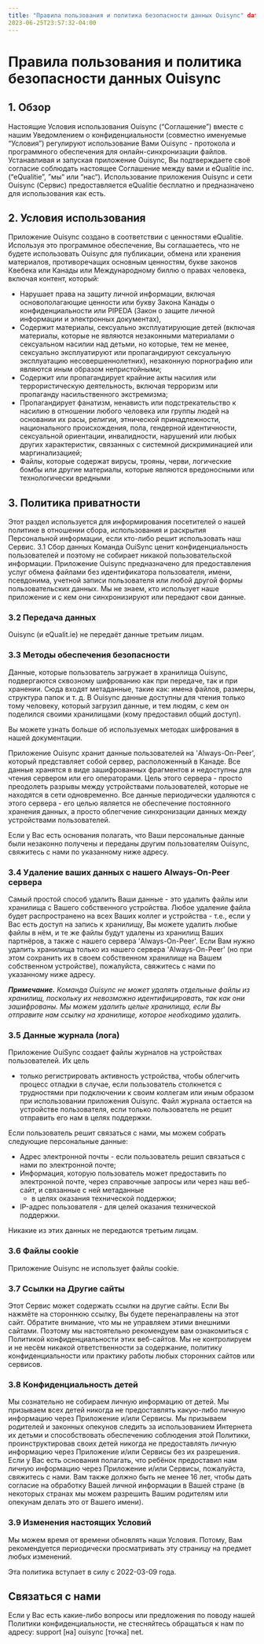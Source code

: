 ```yaml
---
title: "Правила пользования и политика безопасности данных Ouisync" date:
2023-06-25T23:57:32-04:00
---
```



# Правила пользования и политика безопасности данных Ouisync

## 1. Обзор
Настоящие Условия использования Ouisync (“Соглашение”) вместе с нашим
Уведомлением о конфиденциальности (совместно именуемые “Условия”) регулируют
использование Вами Ouisync - протокола и программного обеспечения для
онлайн-синхронизации файлов. Устанавливая и запуская приложение Ouisync, Вы
подтверждаете своё согласие соблюдать настоящее Соглашение между вами и
eQualitie inc. (“eQualitie”, ”мы“ или “нас“). Использование приложения Ouisync и
сети Ouisync (Сервис) предоставляется eQualitie бесплатно и предназначено для
использования как есть.

## 2. Условия использования
Приложение Ouisync создано в соответствии с ценностями eQualitie. Используя это
программное обеспечение, Вы соглашаетесь, что не будете использовать Ouisync для
публикации, обмена или хранения материалов, противоречащих основным ценностям,
букве законов Квебека или Канады или Международному биллю о правах человека,
включая контент, который:
* Нарушает права на защиту личной информации, включая основополагающие ценности
  или букву Закона Канады о конфиденциальности или PIPEDA (Закон о защите личной
  информации и электронных документах),
* Содержит материалы, сексуально эксплуатирующие детей (включая материалы,
  которые не являются незаконными материалами о сексуальном насилии над детьми,
  но которые, тем не менее, сексуально эксплуатируют или пропагандируют
  сексуальную эксплуатацию несовершеннолетних), незаконную порнографию или
  являются иным образом непристойными;
* Содержит или пропагандирует крайние акты насилия или террористическую
  деятельность, включая терроризм или пропаганду насильственного экстремизма;
* Пропагандирует фанатизм, ненависть или подстрекательство к насилию в отношении
  любого человека или группы людей на основании их расы, религии, этнической
  принадлежности, национального происхождения, пола, гендерной идентичности,
  сексуальной ориентации, инвалидности, нарушений или любых других
  характеристик, связанных с системной дискриминацией или маргинализацией;
* Файлы, которые содержат вирусы, трояны, черви, логические бомбы или другие
  материалы, которые являются вредоносными или технологически вредными

## 3. Политика приватности

Этот раздел используется для информирования посетителей о нашей политике в
отношении сбора, использования и раскрытия Персональной информации, если
кто-либо решит использовать наш Сервис. 3.1 Сбор данных Команда OuiSync ценит
конфиденциальность пользователей и поэтому не собирает никакой пользовательской
информации. Приложение Ouisync предназначено для предоставления услуг обмена
файлами без идентификатора пользователя, имени, псевдонима, учетной записи
пользователя или любой другой формы пользовательских данных. Мы не знаем, кто
использует наше приложение и с кем они синхронизируют или передают свои данные.

### 3.2 Передача данных
Ouisync (и eQualit.ie) не передаёт данные третьим лицам.

### 3.3 Методы обеспечения безопасности
Данные, которые пользователь загружает в хранилища Ouisync, подвергаются
сквозному шифрованию как при передаче, так и при хранении. Сюда входят
метаданные, такие как: имена файлов, размеры, структура папок и т. д. В Ouisync
данные доступны для чтения только тому человеку, который загрузил данные, и тем
людям, с кем он поделился своими хранилищами (кому предоставил общий доступ).

Вы можете узнать больше об используемых методах шифрования в нашей документации.

Приложение Ouisync хранит данные пользователей на 'Always-On-Peer', который
представляет собой сервер, расположенный в Канаде. Все данные хранятся в виде
зашифрованных фрагментов и недоступны для чтения сервером или его операторами.
Цель этого сервера - просто преодолеть разрывы между устройствами пользователей,
которые не находятся в сети одновременно. Все данные периодически удаляются с
этого сервера - его целью является не обеспечение постоянного хранения данных, а
просто облегчение синхронизации данных между устройствами пользователей.

Если у Вас есть основания полагать, что Ваши персональные данные были незаконно
получены и переданы другим пользователям Ouisync, свяжитесь с нами по указанному
ниже адресу.

### 3.4 Удаление ваших данных с нашего Always-On-Peer сервера
Самый простой способ удалить Ваши данные - это удалить файлы или хранилища с
Вашего собственного устройства. Любое удаление файла будет распространено на
всех Ваших коллег и устройства - т.е., если у Вас есть доступ на запись к
хранилищу, Вы можете удалить любые файлы в нём, и те же файлы будут удалены из
хранилищ Ваших партнёров, а также с нашего сервера 'Always-On-Peer'. Если Вам
нужно удалить хранилища только из нашего сервера 'Always-On-Peer' (но при этом
сохранить их в своем собственном хранилище на Вашем собственном устройстве),
пожалуйста, свяжитесь с нами по указанному ниже адресу.

***Примечание.** Команда Ouisync не может удалять отдельные файлы из хранилищ,
поскольку их невозможно идентифицировать, так как они зашифрованы. Мы можем
удалить целые хранилища, если Вы отправите нам ссылку на хранилище, которое
необходимо удалить.*

### 3.5 Данные журнала (лога)
Приложение OuiSync создает файлы журналов на устройствах пользователей. Их цель
- только регистрировать активность устройства, чтобы облегчить процесс отладки в
случае, если пользователь столкнется с трудностями при подключении к своим
коллегам или иным образом при использовании приложения Ouisync. Файл журнала
остается на устройстве пользователя, если только пользователь не решит отправить
его нам в целях поддержки.

Если пользователь решит связаться с нами, мы можем собрать следующие
персональные данные:
* Адрес электронной почты - если пользователь решил связаться с нами по
  электронной почте;
* Информация, которую пользователь может предоставить по электронной почте,
  через справочные запросы или через наш веб-сайт, и связанные с ней метаданные
  - в целях оказания технической поддержки;
* IP-адрес пользователя - для целей оказания технической поддержки.

Никакие из этих данных не передаются третьим лицам.

### 3.6 Файлы cookie
Приложение Ouisync не использует файлы cookie.

### 3.7 Ссылки на Другие сайты
Этот Сервис может содержать ссылки на другие сайты. Если Вы нажмёте на стороннюю
ссылку, Вы будете перенаправлены на этот сайт. Обратите внимание, что мы не
управляем этими внешними сайтами. Поэтому мы настоятельно рекомендуем вам
ознакомиться с Политикой конфиденциальности этих веб-сайтов. Мы не контролируем
и не несём никакой ответственности за содержание, политику конфиденциальности
или практику работы любых сторонних сайтов или сервисов.

### 3.8 Конфиденциальность детей
Мы сознательно не собираем личную информацию от детей. Мы призываем всех детей
никогда не предоставлять какую-либо личную информацию через Приложение и/или
Сервисы. Мы призываем родителей и законных опекунов следить за использованием
Интернета их детьми и способствовать обеспечению соблюдения этой Политики,
проинструктировав своих детей никогда не предоставлять личную информацию через
Приложение и/или Сервисы без их разрешения. Если у Вас есть основания полагать,
что ребёнок предоставил нам личную информацию через Приложение и/или Сервисы,
пожалуйста, свяжитесь с нами. Вам также должно быть не менее 16 лет, чтобы дать
согласие на обработку Вашей личной информации в Вашей стране (в некоторых
странах мы можем разрешить Вашим родителям или опекунам делать это от Вашего
имени).

### 3.9 Изменения настоящих Условий
Мы можем время от времени обновлять наши Условия. Потому, Вам рекомендуется
периодически просматривать эту страницу на предмет любых изменений.

Эта политика вступает в силу с 2022-03-09 года.

## Связаться с нами
Если у Вас есть какие-либо вопросы или предложения по поводу нашей Политики
конфиденциальности, не стесняйтесь обращаться к нам по адресу: support [на]
ouisync [точка] net.
